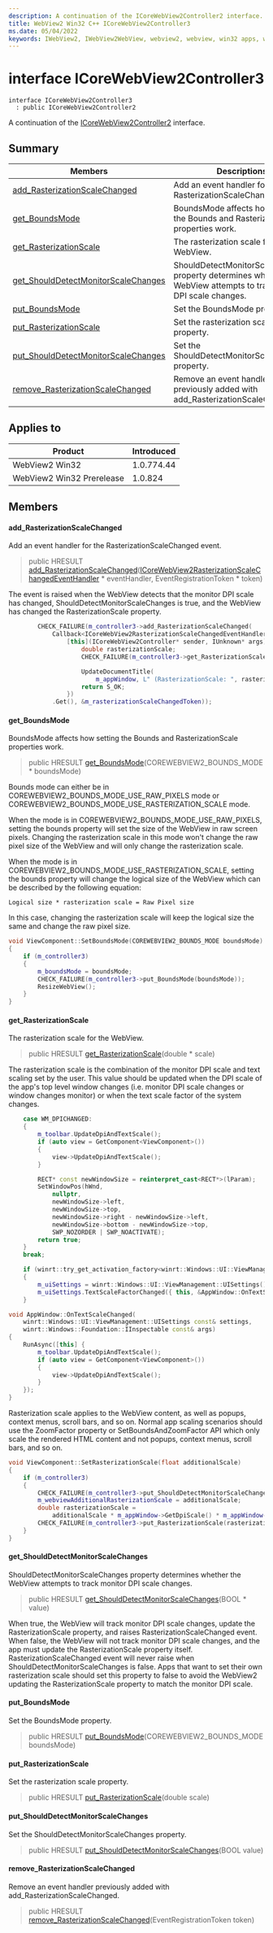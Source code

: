 ```yaml
---
description: A continuation of the ICoreWebView2Controller2 interface.
title: WebView2 Win32 C++ ICoreWebView2Controller3
ms.date: 05/04/2022
keywords: IWebView2, IWebView2WebView, webview2, webview, win32 apps, win32, edge, ICoreWebView2, ICoreWebView2Controller, browser control, edge html, ICoreWebView2Controller3
---
```


# interface ICoreWebView2Controller3

```
interface ICoreWebView2Controller3
  : public ICoreWebView2Controller2
```

A continuation of the [ICoreWebView2Controller2](icorewebview2controller2.md) interface.

## Summary

 Members                        | Descriptions
--------------------------------|---------------------------------------------
[add_RasterizationScaleChanged](#add_rasterizationscalechanged) | Add an event handler for the RasterizationScaleChanged event.
[get_BoundsMode](#get_boundsmode) | BoundsMode affects how setting the Bounds and RasterizationScale properties work.
[get_RasterizationScale](#get_rasterizationscale) | The rasterization scale for the WebView.
[get_ShouldDetectMonitorScaleChanges](#get_shoulddetectmonitorscalechanges) | ShouldDetectMonitorScaleChanges property determines whether the WebView attempts to track monitor DPI scale changes.
[put_BoundsMode](#put_boundsmode) | Set the BoundsMode property.
[put_RasterizationScale](#put_rasterizationscale) | Set the rasterization scale property.
[put_ShouldDetectMonitorScaleChanges](#put_shoulddetectmonitorscalechanges) | Set the ShouldDetectMonitorScaleChanges property.
[remove_RasterizationScaleChanged](#remove_rasterizationscalechanged) | Remove an event handler previously added with add_RasterizationScaleChanged.

## Applies to

Product                         | Introduced
--------------------------------|---------------------------------------------
WebView2 Win32            |    1.0.774.44
WebView2 Win32 Prerelease |    1.0.824

## Members

#### add_RasterizationScaleChanged

Add an event handler for the RasterizationScaleChanged event.

> public HRESULT [add_RasterizationScaleChanged](#add_rasterizationscalechanged)([ICoreWebView2RasterizationScaleChangedEventHandler](icorewebview2rasterizationscalechangedeventhandler.md) * eventHandler, EventRegistrationToken * token)

The event is raised when the WebView detects that the monitor DPI scale has changed, ShouldDetectMonitorScaleChanges is true, and the WebView has changed the RasterizationScale property.

```cpp
        CHECK_FAILURE(m_controller3->add_RasterizationScaleChanged(
            Callback<ICoreWebView2RasterizationScaleChangedEventHandler>(
                [this](ICoreWebView2Controller* sender, IUnknown* args) -> HRESULT {
                    double rasterizationScale;
                    CHECK_FAILURE(m_controller3->get_RasterizationScale(&rasterizationScale));

                    UpdateDocumentTitle(
                        m_appWindow, L" (RasterizationScale: ", rasterizationScale);
                    return S_OK;
                })
            .Get(), &m_rasterizationScaleChangedToken));
```

#### get_BoundsMode

BoundsMode affects how setting the Bounds and RasterizationScale properties work.

> public HRESULT [get_BoundsMode](#get_boundsmode)(COREWEBVIEW2_BOUNDS_MODE * boundsMode)

Bounds mode can either be in COREWEBVIEW2_BOUNDS_MODE_USE_RAW_PIXELS mode or COREWEBVIEW2_BOUNDS_MODE_USE_RASTERIZATION_SCALE mode.

When the mode is in COREWEBVIEW2_BOUNDS_MODE_USE_RAW_PIXELS, setting the bounds property will set the size of the WebView in raw screen pixels. Changing the rasterization scale in this mode won't change the raw pixel size of the WebView and will only change the rasterization scale.

When the mode is in COREWEBVIEW2_BOUNDS_MODE_USE_RASTERIZATION_SCALE, setting the bounds property will change the logical size of the WebView which can be described by the following equation: 
```text
Logical size * rasterization scale = Raw Pixel size
```
 In this case, changing the rasterization scale will keep the logical size the same and change the raw pixel size.

```cpp
void ViewComponent::SetBoundsMode(COREWEBVIEW2_BOUNDS_MODE boundsMode)
{
    if (m_controller3)
    {
        m_boundsMode = boundsMode;
        CHECK_FAILURE(m_controller3->put_BoundsMode(boundsMode));
        ResizeWebView();
    }
}
```

#### get_RasterizationScale

The rasterization scale for the WebView.

> public HRESULT [get_RasterizationScale](#get_rasterizationscale)(double * scale)

The rasterization scale is the combination of the monitor DPI scale and text scaling set by the user. This value should be updated when the DPI scale of the app's top level window changes (i.e. monitor DPI scale changes or window changes monitor) or when the text scale factor of the system changes.

```cpp
    case WM_DPICHANGED:
    {
        m_toolbar.UpdateDpiAndTextScale();
        if (auto view = GetComponent<ViewComponent>())
        {
            view->UpdateDpiAndTextScale();
        }

        RECT* const newWindowSize = reinterpret_cast<RECT*>(lParam);
        SetWindowPos(hWnd,
            nullptr,
            newWindowSize->left,
            newWindowSize->top,
            newWindowSize->right - newWindowSize->left,
            newWindowSize->bottom - newWindowSize->top,
            SWP_NOZORDER | SWP_NOACTIVATE);
        return true;
    }
    break;
```

```cpp
    if (winrt::try_get_activation_factory<winrt::Windows::UI::ViewManagement::UISettings>())
    {
        m_uiSettings = winrt::Windows::UI::ViewManagement::UISettings();
        m_uiSettings.TextScaleFactorChanged({ this, &AppWindow::OnTextScaleChanged });
    }
```

```cpp
void AppWindow::OnTextScaleChanged(
    winrt::Windows::UI::ViewManagement::UISettings const& settings,
    winrt::Windows::Foundation::IInspectable const& args)
{
    RunAsync([this] {
        m_toolbar.UpdateDpiAndTextScale();
        if (auto view = GetComponent<ViewComponent>())
        {
            view->UpdateDpiAndTextScale();
        }
    });
}
```
 Rasterization scale applies to the WebView content, as well as popups, context menus, scroll bars, and so on. Normal app scaling scenarios should use the ZoomFactor property or SetBoundsAndZoomFactor API which only scale the rendered HTML content and not popups, context menus, scroll bars, and so on.

```cpp
void ViewComponent::SetRasterizationScale(float additionalScale)
{
    if (m_controller3)
    {
        CHECK_FAILURE(m_controller3->put_ShouldDetectMonitorScaleChanges(FALSE));
        m_webviewAdditionalRasterizationScale = additionalScale;
        double rasterizationScale =
            additionalScale * m_appWindow->GetDpiScale() * m_appWindow->GetTextScale();
        CHECK_FAILURE(m_controller3->put_RasterizationScale(rasterizationScale));
    }
}
```

#### get_ShouldDetectMonitorScaleChanges

ShouldDetectMonitorScaleChanges property determines whether the WebView attempts to track monitor DPI scale changes.

> public HRESULT [get_ShouldDetectMonitorScaleChanges](#get_shoulddetectmonitorscalechanges)(BOOL * value)

When true, the WebView will track monitor DPI scale changes, update the RasterizationScale property, and raises RasterizationScaleChanged event. When false, the WebView will not track monitor DPI scale changes, and the app must update the RasterizationScale property itself. RasterizationScaleChanged event will never raise when ShouldDetectMonitorScaleChanges is false. Apps that want to set their own rasterization scale should set this property to false to avoid the WebView2 updating the RasterizationScale property to match the monitor DPI scale.

#### put_BoundsMode

Set the BoundsMode property.

> public HRESULT [put_BoundsMode](#put_boundsmode)(COREWEBVIEW2_BOUNDS_MODE boundsMode)

#### put_RasterizationScale

Set the rasterization scale property.

> public HRESULT [put_RasterizationScale](#put_rasterizationscale)(double scale)

#### put_ShouldDetectMonitorScaleChanges

Set the ShouldDetectMonitorScaleChanges property.

> public HRESULT [put_ShouldDetectMonitorScaleChanges](#put_shoulddetectmonitorscalechanges)(BOOL value)

#### remove_RasterizationScaleChanged

Remove an event handler previously added with add_RasterizationScaleChanged.

> public HRESULT [remove_RasterizationScaleChanged](#remove_rasterizationscalechanged)(EventRegistrationToken token)

